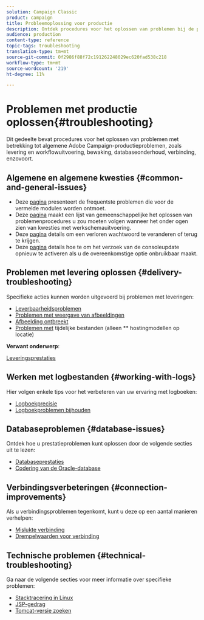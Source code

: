 ```yaml
---
solution: Campaign Classic
product: campaign
title: Probleemoplossing voor productie
description: Ontdek procedures voor het oplossen van problemen bij de productie met betrekking tot de configuratie, de controle, het verbeteringsproces, de gegevensverwerking, en de procedure van het gegevensbestandonderhoud van Adobe Campaign.
audience: production
content-type: reference
topic-tags: troubleshooting
translation-type: tm+mt
source-git-commit: 0f2986f88f72c191262248029ec620fad538c218
workflow-type: tm+mt
source-wordcount: '219'
ht-degree: 11%

---
```



# Problemen met productie oplossen{#troubleshooting}

Dit gedeelte bevat procedures voor het oplossen van problemen met betrekking tot algemene Adobe Campaign-productieproblemen, zoals levering en workflowuitvoering, bewaking, databaseonderhoud, verbinding, enzovoort.

## Algemene en algemene kwesties {#common-and-general-issues}

* Deze [pagina](../../production/using/modules-and-frequent-issues.md) presenteert de frequentste problemen die voor de vermelde modules worden ontmoet.
* Deze [pagina](../../production/using/workflow-execution.md) maakt een lijst van gemeenschappelijke het oplossen van problemenprocedures u zou moeten volgen wanneer het onder ogen zien van kwesties met werkschemauitvoering.
* Deze [pagina](../../production/using/lost-password.md) details om een verloren wachtwoord te veranderen of terug te krijgen.
* Deze [pagina](../../production/using/console-update.md) details hoe te om het verzoek van de consoleupdate opnieuw te activeren als u de overeenkomstige optie onbruikbaar maakt.

## Problemen met levering oplossen {#delivery-troubleshooting}

Specifieke acties kunnen worden uitgevoerd bij problemen met leveringen:
* [Leverbaarheidsproblemen](../../production/using/performance-and-throughput-issues.md#deliverability_issues)
* [Problemen met weergave van afbeeldingen](../../production/using/image-display-issues.md)
* [Afbeelding ontbreekt](../../production/using/images-missing.md)
* [Problemen met](../../production/using/temporary-files.md)  tijdelijke bestanden (alleen ** hostingmodellen op locatie)

**Verwant onderwerp**:

[Leveringsprestaties](../../delivery/using/delivery-performances.md)

## Werken met logbestanden {#working-with-logs}

Hier volgen enkele tips voor het verbeteren van uw ervaring met logboeken:

* [Logboekprecisie](../../production/using/log-precision.md)
* [Logboekproblemen bijhouden](../../production/using/tracking-logs-issues.md)

## Databaseproblemen {#database-issues}

Ontdek hoe u prestatieproblemen kunt oplossen door de volgende secties uit te lezen:

* [Databaseprestaties](../../production/using/database-performances.md)
* [Codering van de Oracle-database](../../production/using/encoding-of-the-oracle-database.md)

## Verbindingsverbeteringen {#connection-improvements}

Als u verbindingsproblemen tegenkomt, kunt u deze op een aantal manieren verhelpen:

* [Mislukte verbinding](../../production/using/failure-to-connect.md)
* [Drempelwaarden voor verbinding](../../production/using/connection-thresholds.md)

## Technische problemen {#technical-troubleshooting}

Ga naar de volgende secties voor meer informatie over specifieke problemen:

* [Stacktracering in Linux](../../production/using/stack-trace-in-linux.md)
* [JSP-gedrag](../../production/using/jsp-behavior.md)
* [Tomcat-versie zoeken](../../production/using/locate-tomcat-version.md)